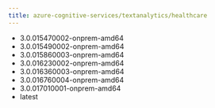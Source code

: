 ```yaml
---
title: azure-cognitive-services/textanalytics/healthcare
---
```

- 3.0.015470002-onprem-amd64
- 3.0.015490002-onprem-amd64
- 3.0.015860003-onprem-amd64
- 3.0.016230002-onprem-amd64
- 3.0.016360003-onprem-amd64
- 3.0.016760004-onprem-amd64
- 3.0.017010001-onprem-amd64
- latest
